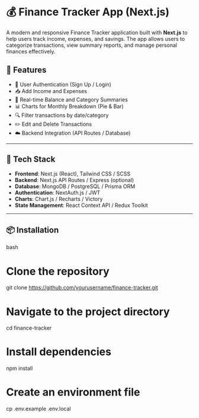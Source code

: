 # 💰 Finance Tracker App (Next.js)

A modern and responsive Finance Tracker application built with **Next.js** to help users track income, expenses, and savings. The app allows users to categorize transactions, view summary reports, and manage personal finances effectively.

## 🚀 Features

- 🔐 User Authentication (Sign Up / Login)
- 📥 Add Income and Expenses
- 🧮 Real-time Balance and Category Summaries
- 📊 Charts for Monthly Breakdown (Pie & Bar)
- 🔍 Filter transactions by date/category
- ✏️ Edit and Delete Transactions
- ☁️ Backend Integration (API Routes / Database)

---

## 📁 Tech Stack

- **Frontend**: Next.js (React), Tailwind CSS / SCSS
- **Backend**: Next.js API Routes / Express (optional)
- **Database**: MongoDB / PostgreSQL / Prisma ORM
- **Authentication**: NextAuth.js / JWT
- **Charts**: Chart.js / Recharts / Victory
- **State Management**: React Context API / Redux Toolkit

---

## 📦 Installation

bash
# Clone the repository
git clone https://github.com/yourusername/finance-tracker.git

# Navigate to the project directory
cd finance-tracker

# Install dependencies
npm install

# Create an environment file
cp .env.example .env.local

